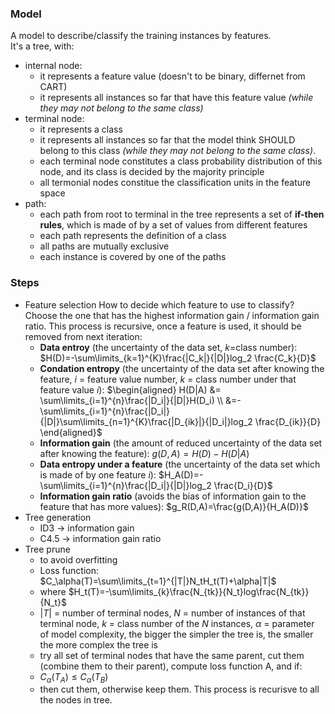 ### Model  
A model to describe/classify the training instances by features.  
It's a tree, with:
* internal node: 
  * it represents a feature value (doesn't to be binary, differnet from CART)
  * it represents all instances so far that have this feature value _(while they may not belong to the same class)_  
* terminal node: 
  * it represents a class
  * it represents all instances so far that the model think SHOULD belong to this class _(while they may not belong to the same class)_. 
  * each terminal node constitutes a class probability distribution of this node, and its class is decided by the majority principle
  * all termonial nodes constitue the classification units in the feature space  
* path:
  * each path from root to terminal in the tree represents a set of __if-then rules__, which is made of by a set of values from different features
  * each path represents the definition of a class
  * all paths are mutually exclusive
  * each instance is covered by one of the paths

### Steps

* Feature selection
  How to decide which feature to use to classify? Choose the one that has the highest information gain / information gain ratio. This process is recursive, once a feature is used, it should be removed from next iteration:
    * __Data entroy__ (the uncertainty of the data set, $k$=class number): $H(D)=-\sum\limits_{k=1}^{K}\frac{|C_k|}{|D|}log_2 \frac{C_k}{D}$
    * __Condation entropy__ (the uncertainty of the data set after knowing the feature, $i$ = feature value number, $k$ = class number under that feature value $i$): $\begin{aligned}
    H(D|A) &= \sum\limits_{i=1}^{n}\frac{|D_i|}{|D|}H(D_i) \\ 
    &=-\sum\limits_{i=1}^{n}\frac{|D_i|}{|D|}\sum\limits_{n=1}^{K}\frac{|D_{ik}|}{|D_i|}log_2 \frac{D_{ik}}{D}
    \end{aligned}$
    * __Information gain__ (the amount of reduced uncertainty of the data set after knowing the feature): $g(D,A)=H(D)-H(D|A)$
    * __Data entropy under a feature__ (the uncertainty of the data set which is made of by one feature $i$): $H_A(D)=-\sum\limits_{i=1}^{n}\frac{|D_i|}{|D|}log_2 \frac{D_i}{D}$
    * __Information gain ratio__ (avoids the bias of information gain to the feature that has more values): $g_R(D,A)=\frac{g(D,A)}{H_A(D)}$
* Tree generation
  * ID3 -> information gain
  * C4.5 -> information gain ratio
* Tree prune
  * to avoid overfitting
  * Loss function: $C_\alpha(T)=\sum\limits_{t=1}^{|T|}N_tH_t(T)+\alpha|T|$
  * where $H_t(T)=-\sum\limits_{k}\frac{N_{tk}}{N_t}log\frac{N_{tk}}{N_t}$
  * $|T|$ = number of terminal nodes, $N$ = number of instances of that terminal node, $k$ = class number of the $N$ instances, $\alpha$ = parameter of model complexity, the bigger the simpler the tree is, the smaller the more complex the tree is
  * try all set of terminal nodes that have the same parent, cut them (combine them to their parent), compute loss function A, and if:
  * $C_\alpha(T_A)  \leq C_\alpha(T_B)$
  * then cut them, otherwise keep them. This process is recurisve to all the nodes in tree.
 


